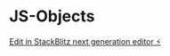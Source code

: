# JS-Objects

[Edit in StackBlitz next generation editor ⚡️](https://stackblitz.com/~/github.com/Sweathadharan/JS-Objects)